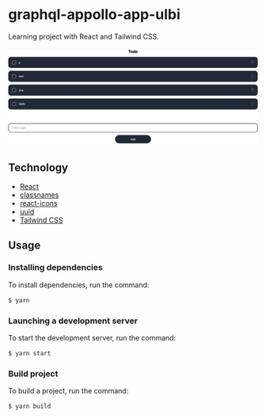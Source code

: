 # graphql-appollo-app-ulbi
Learning project with React and Tailwind CSS.

![Alt text](screenshots/todo.png?raw=true "Optional Title")

## Technology
- [React](https://reactjs.org/)
- [classnames](https://github.com/JedWatson/classnames#readme)
- [react-icons](https://react-icons.github.io/react-icons/)
- [uuid](https://github.com/uuidjs/uuid#readme)
- [Tailwind CSS](https://tailwindcss.com/)

## Usage
### Installing dependencies
To install dependencies, run the command:
```sh
$ yarn
```

### Launching a development server
To start the development server, run the command:
```sh
$ yarn start
```

### Build project
To build a project, run the command:
```sh
$ yarn build
```
